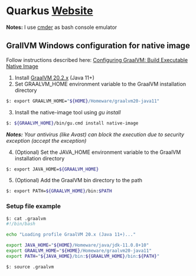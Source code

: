 # Quarkus [Website](https://quarkus.io)

**Notes:** I use [cmder](https://cmder.net/) as bash console emulator 

## GrallVM Windows configuration for native image

Follow instructions described here: [Configuring GraalVM: Build Executable Native Image](https://quarkus.io/guides/building-native-image#configuring-graalvm)

1) Install [GraalVM 20.2.x](https://www.graalvm.org/) (Java 11+)
2) Set GRAALVM_HOME environment variable to the GraalVM installation directory

```bash
$: export GRAALVM_HOME="${HOME}/Homeware/graalvm20-java11"
```

3) Install the native-image tool using _gu install_

```bash
$: ${GRAALVM_HOME}/bin/gu.cmd install native-image
```

_**Notes:** Your antivirus (like Avast) can block the execution due to security exception (accept the exception)_

4) (Optional) Set the JAVA_HOME environment variable to the GraalVM installation directory

```bash
$: export JAVA_HOME=${GRAALVM_HOME}
```

5) (Optional) Add the GraalVM bin directory to the path

```bash
$: export PATH=${GRAALVM_HOME}/bin:$PATH
```

### Setup file example

```bash
$: cat .graalvm
#!/bin/bash

echo "Loading profile GraalVM 20.x (Java 11+)..."

export JAVA_HOME="${HOME}/Homeware/java/jdk-11.0.8+10"
export GRAALVM_HOME="${HOME}/Homeware/graalvm20-java11"
export PATH="${JAVA_HOME}/bin:${GRAALVM_HOME}/bin:${PATH}"

$: source .graalvm
```
